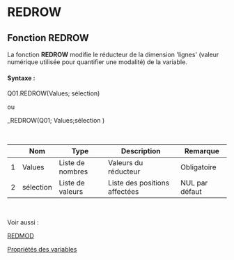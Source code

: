 # REDROW

## Fonction REDROW

La fonction **REDROW** modifie le réducteur de la dimension 'lignes' (valeur numérique utilisée pour quantifier une modalité) de la variable.

#### Syntaxe :&nbsp;

Q01.REDROW(Values; sélection)

ou

\_REDROW(Q01; Values;sélection )

&nbsp;

| &nbsp; | **Nom** |**Type**|**Description**|**Remarque** |
| --- | --- | --- | --- | --- |
| &#49; | Values | Liste de nombres | Valeurs du réducteur | Obligatoire |
| &#50; | sélection | Liste de valeurs | Liste des positions affectées | NUL par défaut |


&nbsp;

Voir aussi :&nbsp;

[REDMOD ](<REDMOD1.md>)

[Propriétés des variables](<Modifierlesproprietesdesvariable.md>)